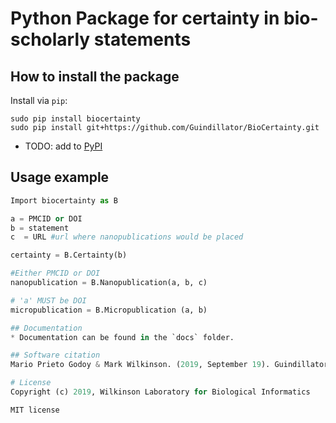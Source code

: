 # Python Package for certainty in bio-scholarly statements

## How to install the package
Install via `pip`:

```
sudo pip install biocertainty
sudo pip install git+https://github.com/Guindillator/BioCertainty.git
```

 - TODO: add to [PyPI](https://pypi.org/)

## Usage example
```python
Import biocertainty as B

a = PMCID or DOI
b = statement
c  = URL #url where nanopublications would be placed

certainty = B.Certainty(b)

#Either PMCID or DOI
nanopublication = B.Nanopublication(a, b, c)

# 'a' MUST be DOI
micropublication = B.Micropublication (a, b)

## Documentation
* Documentation can be found in the `docs` folder.

## Software citation
Mario Prieto Godoy & Mark Wilkinson. (2019, September 19). Guindillator/BioCertainty: First release of BioCertainty package (Version v1.0.7). Zenodo. http://doi.org/10.5281/zenodo.3571277	

# License
Copyright (c) 2019, Wilkinson Laboratory for Biological Informatics

MIT license
